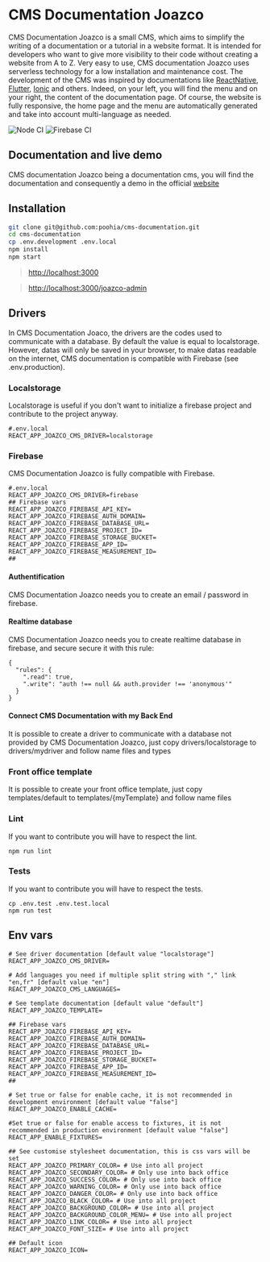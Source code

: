 # CMS Documentation Joazco

CMS Documentation Joazco is a small CMS, which aims to simplify the writing of a documentation or a tutorial in a website format. It is intended for developers who want to give more visibility to their code without creating a website from A to Z.
Very easy to use, CMS documentation Joazco uses serverless technology for a low installation and maintenance cost. The development of the CMS was inspired by documentations like [ReactNative](https://reactnative.dev/docs/getting-started), [Flutter](https://flutter.dev/docs), [Ionic](https://ionicframework.com/docs) and others. Indeed, on your left, you will find the menu and on your right, the content of the documentation page.
Of course, the website is fully responsive, the home page and the menu are automatically generated and take into account multi-language as needed.

![Node CI](https://github.com/poohia/cms-documentation/workflows/Node%20CI/badge.svg)
![Firebase CI](https://github.com/poohia/cms-documentation/workflows/Deploy%20to%20Firebase%20Hosting%20on%20merge/badge.svg)

## Documentation and live demo

CMS documentation Joazco being a documentation cms, you will find the documentation and consequently a demo in the official [website](https://cms-documentation.joazco.com/)

## Installation

```sh
git clone git@github.com:poohia/cms-documentation.git
cd cms-documentation
cp .env.development .env.local
npm install
npm start
```

> [http://localhost:3000](http://localhost:3000)

> [http://localhost:3000/joazco-admin](http://localhost:3000/joazco-admin)

## Drivers

In CMS Documentation Joaco, the drivers are the codes used to communicate with a database. By default the value is equal to localstorage. However, datas will only be saved in your browser, to make datas readable on the internet, CMS documentation is compatible with Firebase (see .env.production).

### Localstorage

Localstorage is useful if you don't want to initialize a firebase project and contribute to the project anyway.

```
#.env.local
REACT_APP_JOAZCO_CMS_DRIVER=localstorage
```

### Firebase

CMS Documentation Joazco is fully compatible with Firebase.

```
#.env.local
REACT_APP_JOAZCO_CMS_DRIVER=firebase
## Firebase vars
REACT_APP_JOAZCO_FIREBASE_API_KEY=
REACT_APP_JOAZCO_FIREBASE_AUTH_DOMAIN=
REACT_APP_JOAZCO_FIREBASE_DATABASE_URL=
REACT_APP_JOAZCO_FIREBASE_PROJECT_ID=
REACT_APP_JOAZCO_FIREBASE_STORAGE_BUCKET=
REACT_APP_JOAZCO_FIREBASE_APP_ID=
REACT_APP_JOAZCO_FIREBASE_MEASUREMENT_ID=
##
```

#### Authentification

CMS Documentation Joazco needs you to create an email / password in firebase.

#### Realtime database

CMS Documentation Joazco needs you to create realtime database in firebase, and secure secure it with this rule:

```
{
  "rules": {
    ".read": true,
    ".write": "auth !== null && auth.provider !== 'anonymous'"
  }
}
```

#### Connect CMS Documentation with my Back End

It is possible to create a driver to communicate with a database not provided by CMS Documentation Joazco, just copy drivers/localstorage to drivers/mydriver and follow name files and types

### Front office template

It is possible to create your front office template, just copy templates/default to templates/{myTemplate} and follow name files

### Lint

If you want to contribute you will have to respect the lint.

```
npm run lint
```

### Tests

If you want to contribute you will have to respect the tests.

```
cp .env.test .env.test.local
npm run test
```

## Env vars

```
# See driver documentation [default value "localstorage"]
REACT_APP_JOAZCO_CMS_DRIVER=

# Add languages you need if multiple split string with "," link "en,fr" [default value "en"]
REACT_APP_JOAZCO_CMS_LANGUAGES=

# See template documentation [default value "default"]
REACT_APP_JOAZCO_TEMPLATE=

## Firebase vars
REACT_APP_JOAZCO_FIREBASE_API_KEY=
REACT_APP_JOAZCO_FIREBASE_AUTH_DOMAIN=
REACT_APP_JOAZCO_FIREBASE_DATABASE_URL=
REACT_APP_JOAZCO_FIREBASE_PROJECT_ID=
REACT_APP_JOAZCO_FIREBASE_STORAGE_BUCKET=
REACT_APP_JOAZCO_FIREBASE_APP_ID=
REACT_APP_JOAZCO_FIREBASE_MEASUREMENT_ID=
##

# Set true or false for enable cache, it is not recommended in development environment [default value "false"]
REACT_APP_JOAZCO_ENABLE_CACHE=

#Set true or false for enable access to fixtures, it is not recommended in production environment [default value "false"]
REACT_APP_ENABLE_FIXTURES=

## See customise stylesheet documentation, this is css vars will be set
REACT_APP_JOAZCO_PRIMARY_COLOR= # Use into all project
REACT_APP_JOAZCO_SECONDARY_COLOR= # Only use into back office
REACT_APP_JOAZCO_SUCCESS_COLOR= # Only use into back office
REACT_APP_JOAZCO_WARNING_COLOR= # Only use into back office
REACT_APP_JOAZCO_DANGER_COLOR= # Only use into back office
REACT_APP_JOAZCO_BLACK_COLOR= # Use into all project
REACT_APP_JOAZCO_BACKGROUND_COLOR= # Use into all project
REACT_APP_JOAZCO_BACKGROUND_COLOR_MENU= # Use into all project
REACT_APP_JOAZCO_LINK_COLOR= # Use into all project
REACT_APP_JOAZCO_FONT_SIZE= # Use into all project

## Default icon
REACT_APP_JOAZCO_ICON=
```
